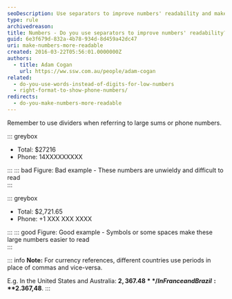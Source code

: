 ```yaml
---
seoDescription: Use separators to improve numbers' readability and make large sums or phone numbers easier to comprehend.
type: rule
archivedreason:
title: Numbers - Do you use separators to improve numbers' readability?
guid: 6e3f679d-832a-4b78-934d-8d459a42dc47
uri: make-numbers-more-readable
created: 2016-03-22T05:56:01.0000000Z
authors:
  - title: Adam Cogan
    url: https://ww.ssw.com.au/people/adam-cogan
related:
  - do-you-use-words-instead-of-digits-for-low-numbers
  - right-format-to-show-phone-numbers/
redirects:
  - do-you-make-numbers-more-readable
---
```


Remember to use dividers when referring to large sums or phone numbers.

<!--endintro-->

::: greybox

- Total: $27216
- Phone: 14XXXXXXXXX

:::
::: bad
Figure: Bad example - These numbers are unwieldy and difficult to read  
:::

::: greybox

- Total: $2,721.65
- Phone: +1 XXX XXX XXXX

:::
::: good
Figure: Good example - Symbols or some spaces make these large numbers easier to read  
:::

::: info
**Note:** For currency references, different countries use periods in place of commas and vice-versa.

E.g. In the United States and Australia: **$2,367.48** / In France and Brazil: **$2.367,48**.
:::
